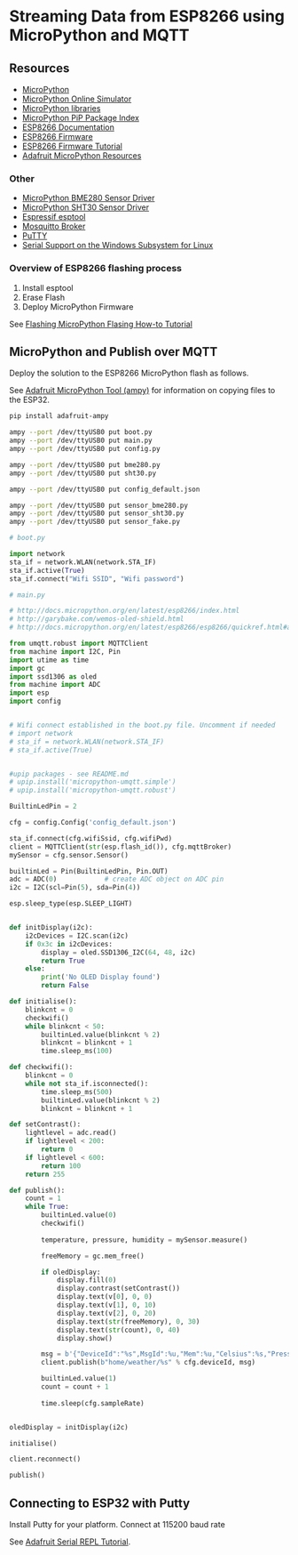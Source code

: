 # Streaming Data from ESP8266 using MicroPython and MQTT

## Resources 

* [MicroPython](https://micropython.org/)
* [MicroPython Online Simulator](https://micropython.org/unicorn/)
* [MicroPython libraries](https://github.com/micropython/micropython-lib)
* [MicroPython PiP Package Index](https://pypi.python.org/pypi?%3Aaction=search&term=micropython)
* [ESP8266 Documentation](http://docs.micropython.org/en/latest/esp8266/)
* [ESP8266 Firmware](http://micropython.org/download/#esp8266)
* [ESP8266 Firmware Tutorial](http://docs.micropython.org/en/latest/esp8266/esp8266/tutorial/intro.html#deploying-the-firmware)
* [Adafruit MicroPython Resources](https://www.google.com.au/search?client=ubuntu&hs=h2P&channel=fs&q=adafruit+micropython&spell=1&sa=X&ved=0ahUKEwii1ITmhpDVAhUEXrwKHY3YDoUQvwUIIygA&biw=1221&bih=626)


### Other

* [MicroPython BME280 Sensor Driver](https://github.com/catdog2/mpy_bme280_esp8266/blob/master/bme280.py)
* [MicroPython SHT30 Sensor Driver](https://github.com/rsc1975/micropython-sht30)
* [Espressif esptool](https://github.com/espressif/esptool)
* [Mosquitto Broker](https://www.digitalocean.com/community/tutorials/how-to-install-and-secure-the-mosquitto-mqtt-messaging-broker-on-ubuntu-16-04)
* [PuTTY](http://www.putty.org/)
* [Serial Support on the Windows Subsystem for Linux](https://blogs.msdn.microsoft.com/wsl/2017/04/14/serial-support-on-the-windows-subsystem-for-linux/?WT.mc_id=iot-0000-dglover)


### Overview of ESP8266 flashing process

1. Install esptool
2. Erase Flash
3. Deploy MicroPython Firmware

See [Flashing MicroPython Flasing How-to Tutorial](http://docs.micropython.org/en/latest/esp8266/esp8266/tutorial/intro.html#deploying-the-firmware)



## MicroPython and Publish over MQTT

Deploy the solution to the ESP8266 MicroPython flash as follows.

See [Adafruit MicroPython Tool (ampy)](https://learn.adafruit.com/micropython-basics-load-files-and-run-code/install-ampy) for information on copying files to the ESP32.

```bash
pip install adafruit-ampy

ampy --port /dev/ttyUSB0 put boot.py
ampy --port /dev/ttyUSB0 put main.py
ampy --port /dev/ttyUSB0 put config.py

ampy --port /dev/ttyUSB0 put bme280.py
ampy --port /dev/ttyUSB0 put sht30.py

ampy --port /dev/ttyUSB0 put config_default.json

ampy --port /dev/ttyUSB0 put sensor_bme280.py
ampy --port /dev/ttyUSB0 put sensor_sht30.py
ampy --port /dev/ttyUSB0 put sensor_fake.py
```

```python
# boot.py

import network
sta_if = network.WLAN(network.STA_IF)
sta_if.active(True)
sta_if.connect("Wifi SSID", "Wifi password")
```



```python
# main.py

# http://docs.micropython.org/en/latest/esp8266/index.html
# http://garybake.com/wemos-oled-shield.html
# http://docs.micropython.org/en/latest/esp8266/esp8266/quickref.html#adc-analog-to-digital-conversion

from umqtt.robust import MQTTClient
from machine import I2C, Pin
import utime as time
import gc
import ssd1306 as oled
from machine import ADC
import esp
import config


# Wifi connect established in the boot.py file. Uncomment if needed
# import network
# sta_if = network.WLAN(network.STA_IF)
# sta_if.active(True)


#upip packages - see README.md
# upip.install('micropython-umqtt.simple')
# upip.install('micropython-umqtt.robust')

BuiltinLedPin = 2

cfg = config.Config('config_default.json')

sta_if.connect(cfg.wifiSsid, cfg.wifiPwd)
client = MQTTClient(str(esp.flash_id()), cfg.mqttBroker)
mySensor = cfg.sensor.Sensor()

builtinLed = Pin(BuiltinLedPin, Pin.OUT)
adc = ADC(0)            # create ADC object on ADC pin
i2c = I2C(scl=Pin(5), sda=Pin(4)) 

esp.sleep_type(esp.SLEEP_LIGHT)


def initDisplay(i2c):
    i2cDevices = I2C.scan(i2c)
    if 0x3c in i2cDevices:
        display = oled.SSD1306_I2C(64, 48, i2c)
        return True
    else:        
        print('No OLED Display found')
        return False

def initialise():
    blinkcnt = 0
    checkwifi()
    while blinkcnt < 50:
        builtinLed.value(blinkcnt % 2)
        blinkcnt = blinkcnt + 1
        time.sleep_ms(100)

def checkwifi():
    blinkcnt = 0
    while not sta_if.isconnected():
        time.sleep_ms(500)
        builtinLed.value(blinkcnt % 2)
        blinkcnt = blinkcnt + 1

def setContrast():
    lightlevel = adc.read()
    if lightlevel < 200:
        return 0
    if lightlevel < 600:
        return 100
    return 255

def publish():
    count = 1
    while True:
        builtinLed.value(0)
        checkwifi()
        
        temperature, pressure, humidity = mySensor.measure()

        freeMemory = gc.mem_free()

        if oledDisplay:
            display.fill(0)
            display.contrast(setContrast())
            display.text(v[0], 0, 0)
            display.text(v[1], 0, 10)
            display.text(v[2], 0, 20)
            display.text(str(freeMemory), 0, 30)
            display.text(str(count), 0, 40)
            display.show()    

        msg = b'{"DeviceId":"%s",MsgId":%u,"Mem":%u,"Celsius":%s,"Pressure":%s,"Humidity":%s}' % (cfg.deviceId, count, freeMemory, temperature, pressure, humidity)
        client.publish(b"home/weather/%s" % cfg.deviceId, msg)

        builtinLed.value(1)
        count = count + 1
        
        time.sleep(cfg.sampleRate)


oledDisplay = initDisplay(i2c)

initialise()

client.reconnect()

publish()

```

## Connecting to ESP32 with Putty

Install Putty for your platform. Connect at 115200 baud rate

See [Adafruit Serial REPL Tutorial](https://learn.adafruit.com/micropython-basics-how-to-load-micropython-on-a-board/serial-terminal).
